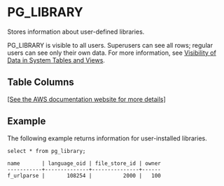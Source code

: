# PG\_LIBRARY<a name="r_PG_LIBRARY"></a>

Stores information about user\-defined libraries\.

PG\_LIBRARY is visible to all users\. Superusers can see all rows; regular users can see only their own data\. For more information, see [Visibility of Data in System Tables and Views](c_visibility-of-data.md)\.

## Table Columns<a name="r_PG_LIBRARY-table-columns2"></a>

[\[See the AWS documentation website for more details\]](http://docs.aws.amazon.com/redshift/latest/dg/r_PG_LIBRARY.html)

## Example<a name="r_PG_LIBRARY-example"></a>

The following example returns information for user\-installed libraries\. 

```
select * from pg_library;

name       | language_oid | file_store_id | owner
-----------+--------------+---------------+------
f_urlparse |       108254 |          2000 |   100
```